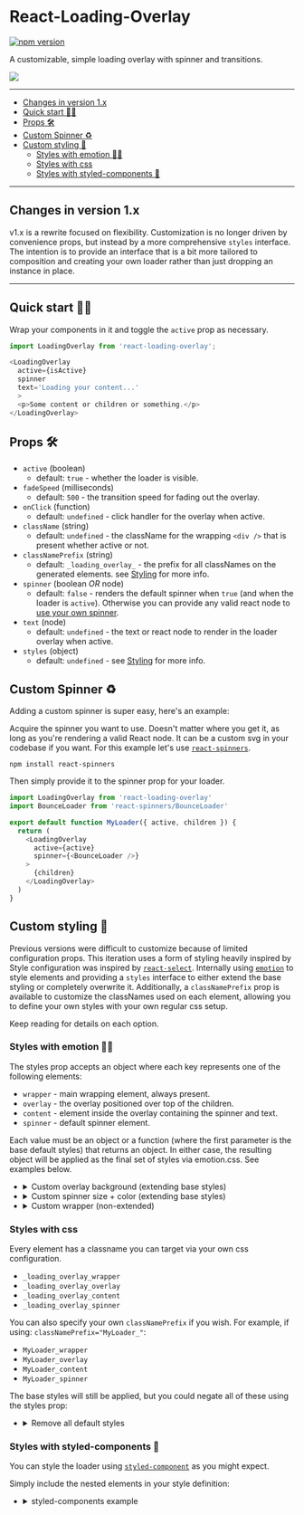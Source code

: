 # React-Loading-Overlay

[![npm version](https://badge.fury.io/js/react-loading-overlay.svg)](https://badge.fury.io/js/react-loading-overlay)

A customizable, simple loading overlay with spinner and transitions.

![](https://github.com/derrickpelletier/react-loading-overlay/blob/master/docs/rlo-example.gif?raw=true)

-------

- [Changes in version 1.x](#changes-in-version-1x)
- [Quick start :running_woman:](#quick-start-running_woman)
- [Props :hammer_and_wrench:](#props-hammer_and_wrench)
- [Custom Spinner :recycle:](#custom-spinner-recycle)
- [Custom styling :nail_care:](#custom-styling-nail_care)
  - [Styles with emotion :woman_singer:](#styles-with-emotion-woman_singer)
  - [Styles with css](#styles-with-css)
  - [Styles with styled-components :nail_care:](#styles-with-styled-components-nail_care)

------

## Changes in version 1.x

v1.x is a rewrite focused on flexibility. Customization is no longer driven by convenience props, but instead by a more comprehensive `styles` interface. The intention is to provide an interface that is a bit more tailored to composition and creating your own loader rather than just dropping an instance in place.

-------

## Quick start :running_woman:

Wrap your components in it and toggle the `active` prop as necessary.

```javascript
import LoadingOverlay from 'react-loading-overlay';

<LoadingOverlay
  active={isActive}
  spinner
  text='Loading your content...'
  >
  <p>Some content or children or something.</p>
</LoadingOverlay>
```

## Props :hammer_and_wrench:

- `active` (boolean)
  - default: `true` - whether the loader is visible.
- `fadeSpeed` (milliseconds)
  - default: `500` - the transition speed for fading out the overlay.
- `onClick` (function)
  - default: `undefined` - click handler for the overlay when active.
- `className` (string)
  - default: `undefined` - the className for the wrapping `<div />` that is present whether active or not.
- `classNamePrefix` (string)
  - default: `_loading_overlay_` - the prefix for all classNames on the generated elements. see [Styling](#styles-with-css) for more info.
- `spinner` (boolean *OR* node)
  - default: `false` - renders the default spinner when `true` (and when the loader is `active`). Otherwise you can provide any valid react node to [use your own spinner](#custom-spinner).
- `text` (node)
  - default: `undefined` - the text or react node to render in the loader overlay when active.
- `styles` (object)
  - default: `undefined` - see [Styling](#styles-with-emotion) for more info.

## Custom Spinner :recycle:

Adding a custom spinner is super easy, here's an example:

Acquire the spinner you want to use. Doesn't matter where you get it, as long as you're rendering a valid React node. It can be a custom svg in your codebase if you want. For this example let's use [`react-spinners`](https://www.npmjs.com/package/react-spinners). 

```
npm install react-spinners
```

Then simply provide it to the spinner prop for your loader.

```javascript
import LoadingOverlay from 'react-loading-overlay'
import BounceLoader from 'react-spinners/BounceLoader'

export default function MyLoader({ active, children }) {
  return (
    <LoadingOverlay
      active={active}
      spinner={<BounceLoader />}
    >
      {children}
    </LoadingOverlay>
  )
}
```

## Custom styling :nail_care:

Previous versions were difficult to customize because of limited configuration props. This iteration uses a form of styling heavily inspired by Style configuration was inspired by [`react-select`](https://github.com/JedWatson/react-select). Internally using [`emotion`](https://github.com/emotion-js/emotion) to style elements and providing a `styles` interface to either extend the base styling or completely overwrite it. Additionally, a `classNamePrefix` prop is available to customize the classNames used on each element, allowing you to define your own styles with your own regular css setup.

Keep reading for details on each option.

### Styles with emotion :woman_singer:

The styles prop accepts an object where each key represents one of the following elements:

- `wrapper` - main wrapping element, always present.
- `overlay` - the overlay positioned over top of the children.
- `content` - element inside the overlay containing the spinner and text.
- `spinner` - default spinner element.

Each value must be an object or a function (where the first parameter is the base default styles) that returns an object. In either case, the resulting object will be applied as the final set of styles via emotion.css. See examples below.

+ <details><summary>Custom overlay background (extending base styles)</summary>
  <p>

  ```javascript
  export default function MyLoader({ active, children }) {
    return (
      <LoadingOverlay
        active={active}
        styles={{
          overlay: (base) => ({
            ...base,
            background: 'rgba(255, 0, 0, 0.5)'
          })
        }}
      >
        {children}
      </LoadingOverlay>
    )
  }
  ```
  </p>
  </details>
+ <details><summary>Custom spinner size + color (extending base styles)</summary>
  <p>

  ```javascript
  export default function MyLoader({ active, children }) {
    return (
      <LoadingOverlay
        active={active}
        styles={{
          spinner: (base) => ({
            ...base,
            width: '100px',
            '& svg circle': {
              stroke: 'rgba(255, 0, 0, 0.5)'
            }
          })
        }}
      >
        {children}
      </LoadingOverlay>
    )
  }
  ```
  </p>
  </details>
+ <details><summary>Custom wrapper (non-extended)</summary>
  <p>

  ```javascript
  export default function MyLoader({ active, children }) {
    return (
      <LoadingOverlay
        active={active}
        styles={{
          wrapper: {
            width: '400px',
            height: '400px',
            overflow: active ? 'hidden' : 'scroll'
          }
        }}
      >
        {children}
      </LoadingOverlay>
    )
  }
  ```
  </p>
  </details>

### Styles with css

Every element has a classname you can target via your own css configuration.

- `_loading_overlay_wrapper`
- `_loading_overlay_overlay`
- `_loading_overlay_content`
- `_loading_overlay_spinner`

You can also specify your own `classNamePrefix` if you wish. For example, if using: `classNamePrefix="MyLoader_"`:

- `MyLoader_wrapper`
- `MyLoader_overlay`
- `MyLoader_content`
- `MyLoader_spinner`

The base styles will still be applied, but you could negate all of these using the styles prop:

+ <details><summary>Remove all default styles</summary>
  <p>

  ```javascript
  export default function MyLoader({ active, children }) {
    return (
      <LoadingOverlay
        active={active}
        styles={{
          wrapper: {},
          overlay: {},
          content: {},
          spinner: {}
        }}
        classNamePrefix='MyLoader_'
      >
        {children}
      </LoadingOverlay>
    )
  }
  ```
  </p>
  </details>

### Styles with styled-components :nail_care:

You can style the loader using [`styled-component`](https://github.com/styled-components/styled-components) as you might expect.

Simply include the nested elements in your style definition:

+ <details><summary>styled-components example</summary>
  <p>

  ```javascript
  import styled from 'styled-components'

  const StyledLoader = styled(LoadingOverlay)`
    width: 250px;
    height: 400px;
    overflow: scroll;
    .MyLoader_overlay {
      background: rgba(255, 0, 0, 0.5);
    }
    &.MyLoader_wrapper--active {
      overflow: hidden;
    }
  `

  export default function MyLoader({ active, children }) {
    return (
      <StyledLoader
        active={active}
        classNamePrefix='MyLoader_'
      >
        {children}
      </StyledLoader>
    )
  }
  ```
  </p>
  </details>

